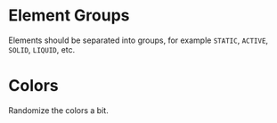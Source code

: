 # Element Groups

Elements should be separated into groups, for example `STATIC`, `ACTIVE`, `SOLID`, `LIQUID`, etc.

# Colors

Randomize the colors a bit.
